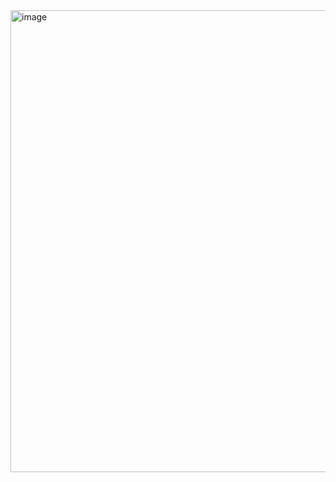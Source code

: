 <img width="712" height="739" alt="image" src="https://github.com/user-attachments/assets/5892f454-1765-43e3-94f0-cfb3bbd7ed31" />
